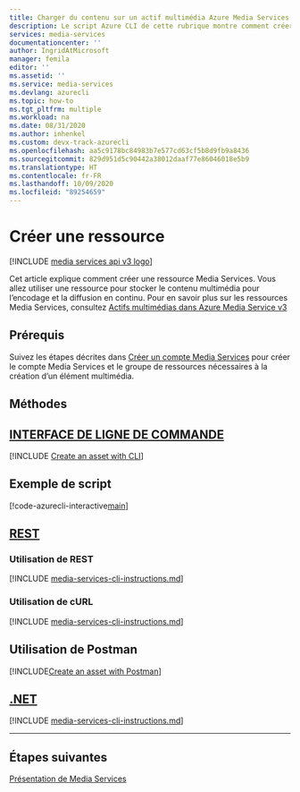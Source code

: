 ```yaml
---
title: Charger du contenu sur un actif multimédia Azure Media Services avec Azure CLI
description: Le script Azure CLI de cette rubrique montre comment créer un élément multimédia Azure Media Services sur lequel charger du contenu.
services: media-services
documentationcenter: ''
author: IngridAtMicrosoft
manager: femila
editor: ''
ms.assetid: ''
ms.service: media-services
ms.devlang: azurecli
ms.topic: how-to
ms.tgt_pltfrm: multiple
ms.workload: na
ms.date: 08/31/2020
ms.author: inhenkel
ms.custom: devx-track-azurecli
ms.openlocfilehash: aa5c9178bc84983b7e577cd63cf5b8d9fb9a8436
ms.sourcegitcommit: 829d951d5c90442a38012daaf77e86046018e5b9
ms.translationtype: HT
ms.contentlocale: fr-FR
ms.lasthandoff: 10/09/2020
ms.locfileid: "89254659"
---
```

# <a name="create-an-asset"></a>Créer une ressource

[!INCLUDE [media services api v3 logo](./includes/v3-hr.md)]

Cet article explique comment créer une ressource Media Services.  Vous allez utiliser une ressource pour stocker le contenu multimédia pour l’encodage et la diffusion en continu.  Pour en savoir plus sur les ressources Media Services, consultez [Actifs multimédias dans Azure Media Service v3](assets-concept.md)

## <a name="prerequisites"></a>Prérequis

Suivez les étapes décrites dans [Créer un compte Media Services](./create-account-howto.md) pour créer le compte Media Services et le groupe de ressources nécessaires à la création d’un élément multimédia.

## <a name="methods"></a>Méthodes

## <a name="cli"></a>[INTERFACE DE LIGNE DE COMMANDE](#tab/cli/)

[!INCLUDE [Create an asset with CLI](./includes/task-create-asset-cli.md)]

## <a name="example-script"></a>Exemple de script

[!code-azurecli-interactive[main](../../../cli_scripts/media-services/create-asset/Create-Asset.sh "Create an asset")]

## <a name="rest"></a>[REST](#tab/rest/)

### <a name="using-rest"></a>Utilisation de REST

[!INCLUDE [media-services-cli-instructions.md](./includes/task-create-asset-rest.md)]

### <a name="using-curl"></a>Utilisation de cURL

[!INCLUDE [media-services-cli-instructions.md](./includes/task-create-asset-curl.md)]

## <a name="using-postman"></a>Utilisation de Postman

[!INCLUDE[Create an asset with Postman](./includes/task-create-asset-postman.md)]

## <a name="net"></a>[.NET](#tab/net/)

[!INCLUDE [media-services-cli-instructions.md](./includes/task-create-asset-dotnet.md)]

---

## <a name="next-steps"></a>Étapes suivantes

[Présentation de Media Services](media-services-overview.md)
